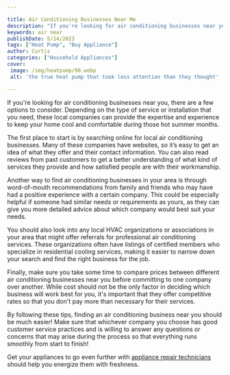 ```yaml
---

title: Air Conditioning Businesses Near Me
description: "If you're looking for air conditioning businesses near you, there are a few options to consider. Depending on the type of service ...get more detail"
keywords: air near
publishDate: 5/14/2023
tags: ["Heat Pump", "Buy Appliance"]
author: Curtis
categories: ["Household Appliances"]
cover: 
 image: /img/heatpump/90.webp
 alt: 'the true heat pump that took less attention than they thought'

---
```


If you're looking for air conditioning businesses near you, there are a few options to consider. Depending on the type of service or installation that you need, these local companies can provide the expertise and experience to keep your home cool and comfortable during those hot summer months. 

The first place to start is by searching online for local air conditioning businesses. Many of these companies have websites, so it’s easy to get an idea of what they offer and their contact information. You can also read reviews from past customers to get a better understanding of what kind of services they provide and how satisfied people are with their workmanship. 

Another way to find air conditioning businesses in your area is through word-of-mouth recommendations from family and friends who may have had a positive experience with a certain company. This could be especially helpful if someone had similar needs or requirements as yours, as they can give you more detailed advice about which company would best suit your needs. 

You should also look into any local HVAC organizations or associations in your area that might offer referrals for professional air conditioning services. These organizations often have listings of certified members who specialize in residential cooling services, making it easier to narrow down your search and find the right business for the job. 

Finally, make sure you take some time to compare prices between different air conditioning businesses near you before committing to one company over another. While cost should not be the only factor in deciding which business will work best for you, it's important that they offer competitive rates so that you don't pay more than necessary for their services. 

By following these tips, finding an air conditioning business near you should be much easier! Make sure that whichever company you choose has good customer service practices and is willing to answer any questions or concerns that may arise during the process so that everything runs smoothly from start to finish!

Get your appliances to go even further with <a href="/pages/appliance-repair-technicians/">appliance repair technicians</a> should help you energize them with freshness.